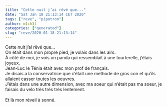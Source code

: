 ```yaml
---
title: "Cette nuit j’ai rêvé que..."
date: "Sat Jan 18 21:13:14 CET 2020"
tags: ["reve", "pipotron"]
author: m1ch3l
categories: ["generated"]
slug: "reve/2020-01-18-21:13:14"
---
```


Cette nuit j’ai rêvé que...<br>
On était dans mon propre pied, je volais dans les airs.<br>
À côté de moi, je vois un panda qui ressemblait à une tourterelle, j’étais joyeux.<br>
Jean-Luc le Ténia était avec mon prof de français.<br>
Je disais a la conservatrice que c’était une methode de gros con et qu’ils allaient casser toutes les oeuvres.<br>
J’étais dans une autre dimension, avec ma soeur qui n’était pas ma soeur, je faisais du velo très très très lentement.<br>
<br>
Et là mon réveil à sonné.<br>
<br>
